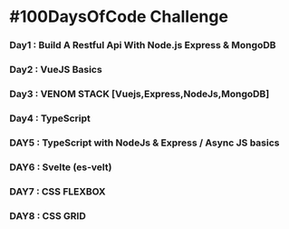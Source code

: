 # #100DaysOfCode Challenge

### Day1 : Build A Restful Api With Node.js Express & MongoDB
### Day2 : VueJS Basics
### Day3 : VENOM STACK [Vuejs,Express,NodeJs,MongoDB]
### Day4 : TypeScript
### DAY5 : TypeScript with NodeJs & Express / Async JS basics
### DAY6 : Svelte (es-velt)
### DAY7 : CSS FLEXBOX
### DAY8 : CSS GRID